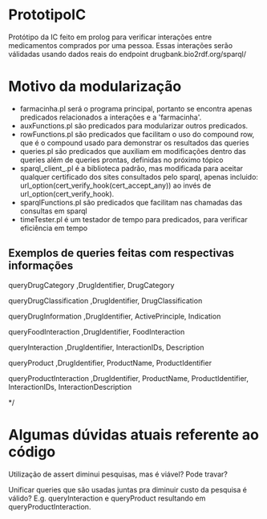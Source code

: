 # PrototipoIC
Protótipo da IC feito em prolog para verificar interações entre medicamentos comprados por uma pessoa. Essas interações serão válidadas usando dados reais do endpoint drugbank.bio2rdf.org/sparql/

# Motivo da modularização
* farmacinha.pl será o programa principal, portanto se encontra apenas predicados relacionados a interações e a 'farmacinha'.
* auxFunctions.pl são predicados para modularizar outros predicados.
* rowFunctions.pl são predicados que facilitam o uso do compound row, que é o compound usado para demonstrar os resultados das queries
* queries.pl são predicados que auxiliam em modificações dentro das queries além de queries prontas, definidas no próximo tópico
* sparql_client_.pl é a biblioteca padrão, mas modificada para aceitar qualquer certificado dos sites consultados pelo sparql, apenas incluido: url_option(cert_verify_hook(cert_accept_any)) ao invés de url_option(cert_verify_hook).
* sparqlFunctions.pl são predicados que facilitam nas chamadas das consultas em sparql
* timeTester.pl é um testador de tempo para predicados, para verificar eficiência em tempo

## Exemplos de queries feitas com respectivas informações
queryDrugCategory               ,DrugIdentifier, DrugCategory

queryDrugClassification         ,DrugIdentifier, DrugClassification

queryDrugInformation            ,DrugIdentifier, ActivePrinciple, Indication

queryFoodInteraction            ,DrugIdentifier, FoodInteraction

queryInteraction                ,DrugIdentifier, InteractionIDs, Description

queryProduct                    ,DrugIdentifier, ProductName, ProductIdentifier

queryProductInteraction         ,DrugIdentifier, ProductName, ProductIdentifier, InteractionIDs, InteractionDescription

*/


# Algumas dúvidas atuais referente ao código

Utilização de assert diminui pesquisas, mas é viável? Pode travar?

Unificar queries que são usadas juntas pra diminuir custo da pesquisa é válido? E.g. queryInteraction e queryProduct resultando em queryProductInteraction.
